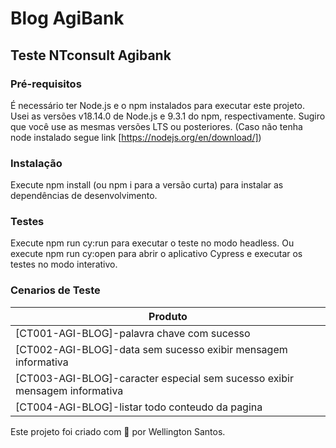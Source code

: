 # Blog AgiBank
## Teste NTconsult Agibank
### Pré-requisitos
É necessário ter Node.js e o npm instalados para executar este projeto.
Usei as versões v18.14.0 de Node.js e 9.3.1 do npm, respectivamente. Sugiro que você use as mesmas versões LTS ou posteriores.
(Caso não tenha node instalado segue link [https://nodejs.org/en/download/])
### Instalação
Execute npm install (ou npm i para a versão curta) para instalar as dependências de desenvolvimento.
### Testes
Execute npm run cy:run para executar o teste no modo headless.
Ou execute npm run cy:open para abrir o aplicativo Cypress e executar os testes no modo interativo.
### Cenarios de Teste

|Produto         |
|----------------|
|[CT001-AGI-BLOG]-palavra chave com sucesso|
|[CT002-AGI-BLOG]-data sem sucesso exibir mensagem informativa|
|[CT003-AGI-BLOG]-caracter especial sem sucesso exibir mensagem informativa|
|[CT004-AGI-BLOG]-listar todo conteudo da pagina|

Este projeto foi criado com 💚 por Wellington Santos.